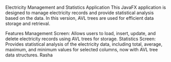 Electricity Management and Statistics Application
This JavaFX application is designed to manage electricity records and provide statistical analysis based on the data. In this version, AVL trees are used for efficient data storage and retrieval.

Features
Management Screen: Allows users to load, insert, update, and delete electricity records using AVL trees for storage.
Statistics Screen: Provides statistical analysis of the electricity data, including total, average, maximum, and minimum values for selected columns, now with AVL tree data structures.
Rasha
